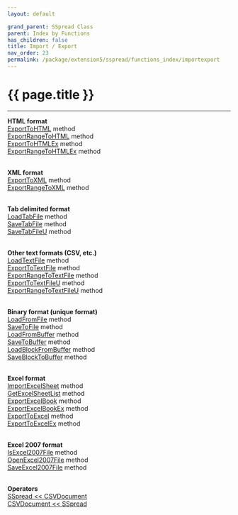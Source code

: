 ```yaml
---
layout: default

grand_parent: SSpread Class
parent: Index by Functions
has_children: false
title: Import / Export
nav_order: 23
permalink: /package/extension5/sspread/functions_index/importexport
---
```

# {{ page.title }}
---

**HTML format**<br>
[ExportToHTML](/package/extension5/sspread/methods/exporttohtml) method<br>
[ExportRangeToHTML](/package/extension5/sspread/methods/exportrangetohtml) method<br>
[ExportToHTMLEx](/package/extension5/sspread/methods/exporttohtmlex) method<br>
[ExportRangeToHTMLEx](/package/extension5/sspread/methods/exportrangetohtmlex) method<br><br>

**XML format**<br>
[ExportToXML](/package/extension5/sspread/methods/exporttoxml) method<br>
[ExportRangeToXML](/package/extension5/sspread/methods/exportrangetoxml) method<br><br>

**Tab delimited format**<br>
[LoadTabFile](/package/extension5/sspread/methods/loadtabfile) method<br>
[SaveTabFile](/package/extension5/sspread/methods/savetabfile) method<br>
[SaveTabFileU](/package/extension5/sspread/methods/savetabfileu) method<br><br>

**Other text formats (CSV, etc.)**<br>
[LoadTextFile](/package/extension5/sspread/methods/loadtextfile) method<br>
[ExportToTextFile](/package/extension5/sspread/methods/exporttotextfile) method<br>
[ExportRangeToTextFile](/package/extension5/sspread/methods/exportrangetotextfile) method<br>
[ExportToTextFileU](/package/extension5/sspread/methods/exporttotextfileu) method<br>
[ExportRangeToTextFileU](/package/extension5/sspread/methods/exportrangetotextfileu) method<br><br>

**Binary format (unique format)**<br>
[LoadFromFile](/package/extension5/sspread/methods/loadfromfile) method<br>
[SaveToFile](/package/extension5/sspread/methods/savetofile) method<br>
[LoadFromBuffer](/package/extension5/sspread/methods/loadfrombuffer) method<br>
[SaveToBuffer](/package/extension5/sspread/methods/savetobuffer) method<br>
[LoadBlockFromBuffer](/package/extension5/sspread/methods/loadblockfrombuffer) method<br>
[SaveBlockToBuffer](/package/extension5/sspread/methods/saveblocktobuffer) method<br><br>

**Excel format**<br>
[ImportExcelSheet](/package/extension5/sspread/methods/importexcelsheet) method<br>
[GetExcelSheetList](/package/extension5/sspread/methods/getexcelsheetlist) method<br>
[ExportExcelBook](/package/extension5/sspread/methods/exportexcelbook) method<br>
[ExportExcelBookEx](/package/extension5/sspread/methods/exportexcelbookex) method<br>
[ExportToExcel](/package/extension5/sspread/methods/exporttoexcel) method<br>
[ExportToExcelEx](/package/extension5/sspread/methods/exporttoexcelex) method<br><br>

**Excel 2007 format**<br>
[IsExcel2007File](/package/extension5/sspread/methods/isexcel2007file) method<br>
[OpenExcel2007File](/package/extension5/sspread/methods/openexcel2007file) method<br>
[SaveExcel2007File](/package/extension5/sspread/methods/saveexcel2007file) method<br><br>

**Operators**<br>
[SSpread << CSVDocument](/package/extension5/sspread/operators/1)<br>
[CSVDocument << SSpread](/package/extension5/sspread/operators/2)<br><br>